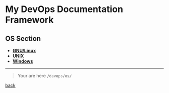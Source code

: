 # My DevOps Documentation Framework

## OS Section

- [**GNU/Linux**](gnu_linux/index.md)
- [**UNIX**](unix/index.md)
- [**Windows**](windows/index.md)

---

> Your are here `/devops/os/`

[back](../README.md)
